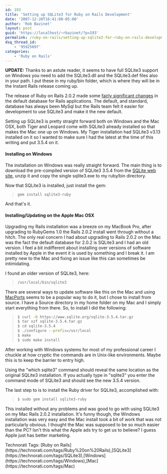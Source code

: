 ```yaml
---
id: 193
title: 'Setting up SQLite3 for Ruby on Rails Development'
date: '2007-12-20T16:41:00-05:00'
author: 'Rob Bazinet'
layout: post
guid: 'https://localhost/~rbazinet/?p=193'
permalink: /ruby-on-rails/setting-up-sqlite3-for-ruby-on-rails-development/
dsq_thread_id:
    - '95925697'
categories:
    - 'Ruby on Rails'
---
```


**UPDATE:** Thanks to an astute reader, it seems to have full SQLite3 support on Windows you need to add the SQLite3.dll and the SQLite3.def files also in your path. I put these in my ruby/bin folder, which is where they will be in the Instant Rails release coming up.

The release of Ruby on Rails 2.0.2 made some [fairly significant changes](https://weblog.rubyonrails.org/2007/12/17/rails-2-0-2-some-new-defaults-and-a-few-fixes) in the default database for Rails applications. The default, and standard, database has always been MySql but the Rails team felt it easier for development to use SQLite3 and make it the new default.

Setting up SQLite3 is pretty straight forward both on Windows and the Mac OSX, both Tiger and Leopard come with SQLite3 already installed so that makes the Mac one up on Windows. My Tiger installation had SQLite3 v3.13 installed on it so I wanted to make sure I had the latest at the time of this writing and put 3.5.4 on it.

#### **Installing on Windows**

The installation on Windows was really straight forward. The main thing is to download the pre-compiled version of SQLite3 3.5.4 from the [SQLite web site](https://www.sqlite.org/download.html), unzip it and copy the single sqlite3.exe to my ruby/bin directory.

Now that SQLite3 is installed, just install the gem:

> ```bash
> gem install sqlite3-ruby
> ```

And that's it.

#### **Installing/Updating on the Apple Mac OSX**

Upgrading my Rails installation was a breeze on my MacBook Pro, after upgrading to RubyGems 1.0 the Rails 2.0.2 install went through without a hitch. The only real concern I had about upgrading to Rails 2.0.2 on the Mac was the fact the default database for 2.0.2 is SQLite3 and I had an old version. I feel a bit indifferent about installing over versions of software installed by Apple in the event it is used by something and I break it. I am pretty new to the Mac and fixing an issue like this can sometimes be intimidating.

I found an older version of SQLite3, here:

> ```bash
> /usr/local/bin/sqlite3
> ```

There are several ways to update software like this on the Mac and using [MacPorts](https://www.macports.org/) seems to be a popular way to do it, but I chose to install from source. I have a Source directory in my home folder on my Mac and I simply start everything from there. So, to install I did the following:

> ```bash
> $ curl -O https://www.sqlite.org/sqlite-3.5.4.tar.gz
> $ tar xzf sqlite-3.5.4.tar.gz
> $ cd sqlite-3.5.4
> $ ./configure --prefix=/usr/local
> $ make
> $ sudo make install
> ```

After working with Windows systems for most of my professional career I chuckle at how cryptic the commands are in Unix-like environments. Maybe this is to keep the barrier to entry high.

Using the "which sqlite3" command should reveal the same location as the original SQLite3 installation. If you actually type in "sqlite3" you enter the command mode of SQLite3 and should see the new 3.5.4 version.

The last step to is to install the Ruby driver for SQLite3, accomplished with:

> ```bash
> $ sudo gem install sqlite3-ruby
> ```

This installed without any problems and was good to go with using SQLite3 on my Mac Rails 2.0.2 installation. It's funny though, the Windows installation was very easy and the Mac install took a bit of work that was not particularly obvious. I thought the Mac was supposed to be so much easier than the PC? Isn't this what the Apple ads try to get us to believe? I guess Apple just has better marketing.

<div class="wlWriterSmartContent" style="display:inline;margin:0;padding:0;">Technorati Tags: [Ruby on Rails](https://technorati.com/tags/Ruby%20on%20Rails),[SQLite3](https://technorati.com/tags/SQLite3),[Windows](https://technorati.com/tags/Windows),[Mac](https://technorati.com/tags/Mac)</div>